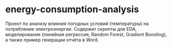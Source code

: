 # energy-consumption-analysis
Проект по анализу влияния погодных условий (температуры) на потребление электроэнергии. Содержит скрипты для EDA, моделирования (линейная регрессия, Random Forest, Gradient Boosting), а также пример генерации отчёта в Word.
